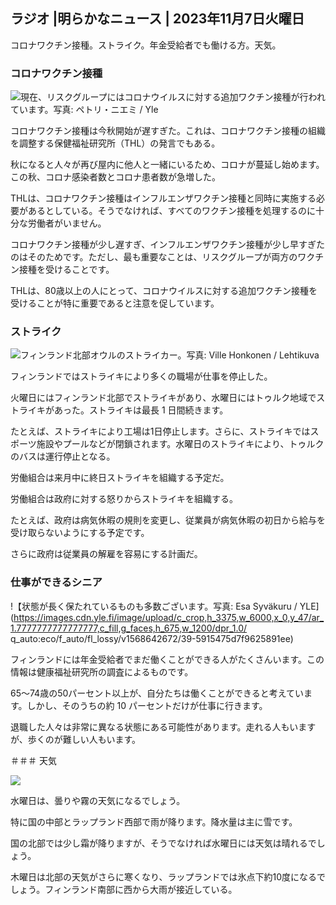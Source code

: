 ## ラジオ \|明らかなニュース \| 2023年11月7日火曜日

コロナワクチン接種。ストライク。年金受給者でも働ける方。天気。

### コロナワクチン接種

![現在、リスクグループにはコロナウイルスに対する追加ワクチン接種が行われています。写真: ペトリ・ニエミ / Yle](https://images.cdn.yle.fi/image/upload/c_crop,h_2266,w_4027,x_0,y_0/ar_1.7777777777777777,c_fill,g_faces,h_675,w_1200/dpr_1.0/q_auto:eco/f_auto/fl_lossy/v1675253861/39-99789363046bc0166b4)

コロナワクチン接種は今秋開始が遅すぎた。これは、コロナワクチン接種の組織を調整する保健福祉研究所（THL）の発言でもある。

秋になると人々が再び屋内に他人と一緒にいるため、コロナが蔓延し始めます。この秋、コロナ感染者数とコロナ患者数が急増した。

THLは、コロナワクチン接種はインフルエンザワクチン接種と同時に実施する必要があるとしている。そうでなければ、すべてのワクチン接種を処理するのに十分な労働者がいません。

コロナワクチン接種が少し遅すぎ、インフルエンザワクチン接種が少し早すぎたのはそのためです。ただし、最も重要なことは、リスクグループが両方のワクチン接種を受けることです。

THLは、80歳以上の人にとって、コロナウイルスに対する追加ワクチン接種を受けることが特に重要であると注意を促しています。

### ストライク

![フィンランド北部オウルのストライカー。写真: Ville Honkonen / Lehtikuva](https://images.cdn.yle.fi/image/upload/c_crop,h_2880,w_5120,x_0,y_533/ar_1.7777777777777777,c_fill,g_faces,h_675,w_1200/dpr_1.0/q_auto:eco/f_auto/fl_lossy/v1699368229/39-11968696549f7933eb81)

フィンランドではストライキにより多くの職場が仕事を停止した。

火曜日にはフィンランド北部でストライキがあり、水曜日にはトゥルク地域でストライキがあった。ストライキは最長 1 日間続きます。

たとえば、ストライキにより工場は1日停止します。さらに、ストライキではスポーツ施設やプールなどが閉鎖されます。水曜日のストライキにより、トゥルクのバスは運行停止となる。

労働組合は来月中に終日ストライキを組織する予定だ。

労働組合は政府に対する怒りからストライキを組織する。

たとえば、政府は病気休暇の規則を変更し、従業員が病気休暇の初日から給与を受け取らないようにする予定です。

さらに政府は従業員の解雇を容易にする計画だ。

### 仕事ができるシニア

!【状態が長く保たれているものも多数ございます。写真: Esa Syväkuru / YLE](https://images.cdn.yle.fi/image/upload/c_crop,h_3375,w_6000,x_0,y_47/ar_1.7777777777777777,c_fill,g_faces,h_675,w_1200/dpr_1.0/ q_auto:eco/f_auto/fl_lossy/v1568642672/39-5915475d7f9625891ee)

フィンランドには年金受給者でまだ働くことができる人がたくさんいます。この情報は健康福祉研究所の調査によるものです。

65～74歳の50パーセント以上が、自分たちは働くことができると考えています。しかし、そのうちの約 10 パーセントだけが仕事に行きます。

退職した人々は非常に異なる状態にある可能性があります。走れる人もいますが、歩くのが難しい人もいます。

＃＃＃ 天気

![](https://images.cdn.yle.fi/image/upload/c_crop,h_1080,w_1919,x_0,y_0/ar_1.7777777777777777,c_fill,g_faces,h_675,w_1200/dpr_1.0/q_auto:eco/f_auto/fl_lossy/v1699373925/39-1197270654a63406a4f5)

水曜日は、曇りや霧の天気になるでしょう。

特に国の中部とラップランド西部で雨が降ります。降水量は主に雪です。

国の北部では少し霜が降りますが、そうでなければ水曜日には天気は晴れるでしょう。

木曜日は北部の天気がさらに寒くなり、ラップランドでは氷点下約10度になるでしょう。フィンランド南部に西から大雨が接近している。